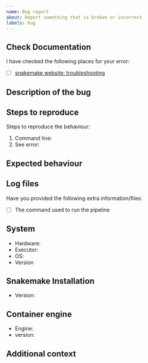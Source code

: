```yaml
---
name: Bug report
about: Report something that is broken or incorrect
labels: bug
---
```


<!--
# hydra_genetics/annotation bug report

Hi there!

Thanks for telling us about a problem with the pipeline.
Please delete this text and anything that's not relevant from the template below:
-->

## Check Documentation

I have checked the following places for your error:

- [ ] [snakemake website: troubleshooting](hhttps://snakemake.readthedocs.io/)


## Description of the bug

<!-- A clear and concise description of what the bug is. -->

## Steps to reproduce

Steps to reproduce the behaviour:

1. Command line: <!-- [e.g. `snakemake ...`] -->
2. See error: <!-- [Please provide your error message] -->

## Expected behaviour

<!-- A clear and concise description of what you expected to happen. -->

## Log files

Have you provided the following extra information/files:

- [ ] The command used to run the pipeline

## System

- Hardware: <!-- [e.g. HPC, Desktop, Cloud...] -->
- Executor: <!-- [e.g. slurm, local, awsbatch...] -->
- OS: <!-- [e.g. CentOS Linux, macOS, Linux Mint...] -->
- Version <!-- [e.g. 7, 10.13.6, 18.3...] -->

## Snakemake Installation

- Version: <!-- [e.g. 6.8.0] -->

## Container engine

- Engine: <!-- [e.g. Conda, Docker, Singularity] -->
- version: <!-- [e.g. 1.0.0] -->

## Additional context

<!-- Add any other context about the problem here. -->
